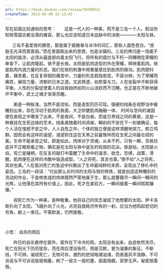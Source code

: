 ```yaml
---
url: https://book.douban.com/review/5939853/
createTime: 2013-05-08 15:13:43
---
```


写在前面比较通俗的思考：
      这是一代人的一种美，而不是三岛一个人。假设你知晓雪国古都没落的雍容，那么也应该知道日本血脉中的决绝————太阳与铁。


      三岛不喜爱夜的静思，那是属于疲敝者与冰冷的词汇，那些人面色苍白，“皮肤无光泽而胃衰弱。”而在里面取出来的思想，也是冰镇的。三岛的拷问是一场属于太阳的跋涉，必须从最底部向着太阳飞行，将所有的腐烂与不朽一同曝晒在荣耀的审查下，让肌肉隆起。铁不是长夜。太阳是肌肉造型的外在荣耀，辉映着肌肉。铁是肌肉内涵力量的形态。我们在铁的刺激中用重量感应到肌肉的做功。肌肉颤抖着，痛苦着，在反复徘徊的痛苦中，力量的形态若隐若现，不容分辨。为了荣耀而痛苦，展现力量，浓郁的日本之道。文武两道，如若菊与刀。人在张裂中不断获得平衡，人性的分裂促使着人的自我始终如同火山活跃而不沉睡。也正是在不断地破坏平衡中，武士之魂才渐渐苏醒。

       美是一种肤浅，当然不是流俗，而是造型历历可现。强硬的线条在视野当中被雕刻出来，存在浮动于肌肉的表面，大卫矫健肌肉融融一体， 时间与空间的凝固便在直观之中爆发了出来。不是夜间，不是白昼，而是日界线之间的黄昏，这是一种悬挂在生死边缘的艺术。线条美随着时间凋谢，瞬刹的不安在下一刻被确证，每个人活在惶惑不安之中，人人自危之中，个体的独立便是这样清醒地突兀，鹤立鸡群。因而会有这样的渴望，渴望抓住这在天黑之前最憔悴而在生死之间最壮硕的美。生命不能承受之轻，即是如此，肉体对于灵魂，从未不朽，只有一瞬，苏格拉底并不正眼观看之物，确实是在太阳与铁中诞生的较弱的花朵。铁是砧，太阳是火焰，死亡是锤柄，在反复的敲打中震醒了生命中的渴求，欲念，恐惧，战栗，清醒。肌肉便在这样的冷酷中锻造成型。“人之将死，其言也善。”倒不如“人之将死，其状也美。”人在面对死亡的急迫中抖擞出了生命最纯粹的本质，呈现出了挣扎中的姿态。三岛的一段话：“付出那么长时间的太阳与铁的修炼，就是创造这种雕刻的流动的作业，于是修炼成的肉体既然严密地属于生，那么就要罄尽一瞬间一瞬间的光辉，让他落在其所有价值上。因此，死才在紧前方，一瞬间接着一瞬间熙熙攘攘。”

       视死亡作为一种美，是种敬重。他将自己的信念凝成了他想要的太阳。伊卡洛斯扑向了太阳，飞蛾扑向了火光，点亮自我耗尽所有的一刹，应当为他鸣起悲切的号角，献上一束花。不需默哀，仍然致敬。

       

小悟：  自杀的雨后

       昨日的自杀悬停在窗外，窗外在下冷冷的雨，太阳没有出来，血迹依然洗尽。死亡在阳光下历历犹存，而在雨后湮没殆尽。雨是沉默，更为凝重的象征，不断线，不可辨。凝视死亡，无物可存，激烈的悲恸暗潮汹涌，而表面风平浪静。不可诉说与不可诉说层层相叠，刷了一层又一层的墨，面面相觑，寂寥无声。秘密抿着唇。